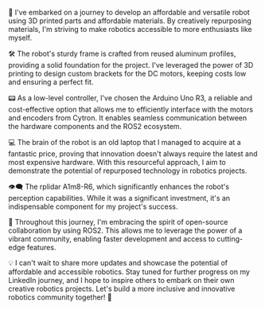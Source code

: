 🔧 I've embarked on a journey to develop an affordable and versatile robot using 3D printed parts and affordable materials. By creatively repurposing materials, I'm striving to make robotics accessible to more enthusiasts like myself.

🛠️ The robot's sturdy frame is crafted from reused aluminum profiles, providing a solid foundation for the project. I've leveraged the power of 3D printing to design custom brackets for the DC motors, keeping costs low and ensuring a perfect fit.

📟 As a low-level controller, I've chosen the Arduino Uno R3, a reliable and cost-effective option that allows me to efficiently interface with the motors and encoders from Cytron. It enables seamless communication between the hardware components and the ROS2 ecosystem.

💻 The brain of the robot is an old laptop that I managed to acquire at a fantastic price, proving that innovation doesn't always require the latest and most expensive hardware. With this resourceful approach, I aim to demonstrate the potential of repurposed technology in robotics projects.

👁️🗨️ The rplidar A1m8-R6, which significantly enhances the robot's perception capabilities. While it was a significant investment, it's an indispensable component for my project's success.

🌱 Throughout this journey, I'm embracing the spirit of open-source collaboration by using ROS2. This allows me to leverage the power of a vibrant community, enabling faster development and access to cutting-edge features.

💡 I can't wait to share more updates and showcase the potential of affordable and accessible robotics. Stay tuned for further progress on my LinkedIn journey, and I hope to inspire others to embark on their own creative robotics projects. Let's build a more inclusive and innovative robotics community together! 🤝
